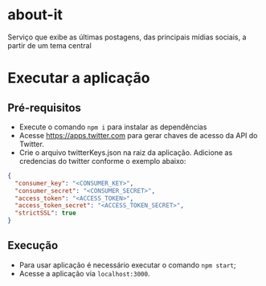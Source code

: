 # about-it
Serviço que exibe as últimas postagens, das principais mídias sociais, a partir de um tema central

# Executar a aplicação

## Pré-requisitos

  - Execute o comando `npm i` para instalar as dependências
  - Acesse https://apps.twitter.com para gerar chaves de acesso da API do Twitter.
  - Crie o arquivo twitterKeys.json na raiz da aplicação. Adicione as credencias do twitter conforme o exemplo abaixo: 

  ```json
  {
    "consumer_key": "<CONSUMER_KEY>",
    "consumer_secret": "<CONSUMER_SECRET>",
    "access_token": "<ACCESS_TOKEN>",
    "access_token_secret": "<ACCESS_TOKEN_SECRET>",
    "strictSSL": true
  }
  ```

  
## Execução

 - Para usar aplicação é necessário executar o comando `npm start`;
 - Acesse a aplicação via `localhost:3000`.
